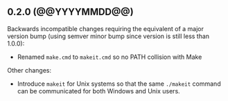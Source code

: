 ## 0.2.0 (@@YYYYMMDD@@)

Backwards incompatible changes requiring the equivalent of a major version bump
(using semver minor bump since version is still less than 1.0.0):

* Renamed `make.cmd` to `makeit.cmd` so no PATH collision with Make

Other changes:

* Introduce `makeit` for Unix systems so that the same `./makeit` command can be
  communicated for both Windows and Unix users.
